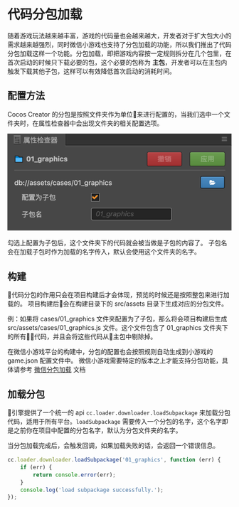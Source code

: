 # 代码分包加载

随着游戏玩法越来越丰富，游戏的代码量也会越来越大，开发者对于扩大包大小的需求越来越强烈，同时微信小游戏也支持了分包加载的功能，所以我们推出了代码分包加载这样一个功能。分包加载，即把游戏内容按一定规则拆分在几个包里，在首次启动的时候只下载必要的包，这个必要的包称为 **主包**，开发者可以在主包内触发下载其他子包，这样可以有效降低首次启动的消耗时间。

## 配置方法

Cocos Creator 的分包是按照文件夹作为单位来进行配置的，当我们选中一个文件夹时，在属性检查器中会出现文件夹的相关配置选项。

![subpackage](./subpackage/subpackage.png)

勾选上配置为子包后，这个文件夹下的代码就会被当做是子包的内容了。
子包名会在加载子包时作为加载的名字传入，默认会使用这个文件夹的名字。

## 构建

代码分包的作用只会在项目构建后才会体现，预览的时候还是按照整包来进行加载的。
项目构建后会在构建目录下的 src/assets 目录下生成对应的分包文件。

例：如果将 cases/01_graphics 文件夹配置为了子包，那么将会项目构建后生成 src/assets/cases/01_graphics.js 文件。这个文件包含了 01_graphics 文件夹下的所有代码，并且会将这些代码从主包中剔除掉。

在微信小游戏平台的构建中，分包的配置也会按照规则自动生成到小游戏的 game.json 配置文件中。
微信小游戏需要特定的版本之上才能支持分包功能，具体请参考 [微信分包加载](https://developers.weixin.qq.com/minigame/dev/tutorial/base/subpackages.html) 文档

## 加载分包

引擎提供了一个统一的 api `cc.loader.downloader.loadSubpackage` 来加载分包代码，适用于所有平台。`loadSubpackage` 需要传入一个分包的名字，这个名字即是之前你在项目中配置的分包名字，默认为分包文件夹的名字。

当分包加载完成后，会触发回调，如果加载失败的话，会返回一个错误信息。

```javascript
cc.loader.downloader.loadSubpackage('01_graphics', function (err) {
    if (err) {
        return console.error(err);
    }
    console.log('load subpackage successfully.');
});
```